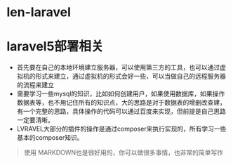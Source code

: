 # len-laravel

# laravel5部署相关
  - 首先要在自己的本地环境建立服务器，可以使用第三方的工具，也可以通过虚拟机的形式来建立，通过虚拟机的形式会好一些，可以当做自己的远程服务器的流程来建立
  - 需要学习一些mysql的知识，比如如何创建用户，如果使用数据库，如果操作数据表等，也不用记住所有的知识点，大的思路是对于数据表的增删改查建，有一个完整的思路，具体操作的代码可以通过百度来实现，但前提是自己思路一定要清晰。
  - LVRAVEL大部分的插件的操作是通过composer来执行实现的，所有学习一些基本的composer知识。

  > 使用 MARKDOWN也是很好用的，你可以做很多事情，也非常的简单写作
